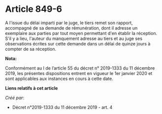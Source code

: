 # Article 849-6

A l'issue du délai imparti par le juge, le tiers remet son rapport, accompagné de sa demande de rémunération, dont il adresse
un exemplaire aux parties par tout moyen permettant d'en établir la réception. S'il y a lieu, l'auteur du manquement adresse
au tiers et au juge ses observations écrites sur cette demande dans un délai de quinze jours à compter de sa réception.

**Nota:**

Conformément au I de l’article 55 du décret n° 2019-1333 du 11 décembre 2019, les présentes dispositions entrent en vigueur
le 1er janvier 2020 et sont applicables aux instances en cours à cette date.

**Liens relatifs à cet article**

_Créé par_:

  - Décret n°2019-1333 du 11 décembre 2019 - art. 4

